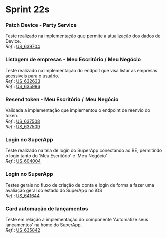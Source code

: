 # Sprint 22s

### Patch Device - Party Service
Teste realizado na implementação que permite a atualização dos dados de Device.</br>
*Ref*.: [US_639704](https://dev.azure.com/tr-ggo/TR%20Fintech/_workitems/edit/639704)

### Listagem de empresas - Meu Escritório / Meu Negócio
Teste realizado na implementação do endpoit que visa listar as empresas acessiveis para o usuário.</br>
*Ref*.: [US_632633](https://dev.azure.com/tr-ggo/TR%20Fintech/_workitems/edit/632633)</br>
*Ref*.: [US_635996](https://dev.azure.com/tr-ggo/TR%20Fintech/_workitems/edit/635996)

### Resend token - Meu Escritório / Meu Negócio
Validada a implementação que implementou o endpoint de reenvio do token.</br>
*Ref*.: [US_637508](https://dev.azure.com/tr-ggo/TR%20Fintech/_workitems/edit/637508)</br>
*Ref*.: [US_637509](https://dev.azure.com/tr-ggo/TR%20Fintech/_workitems/edit/637509)

### Login no SuperApp
Teste realizado na tela de login do SuperApp conectando ao BE, permitindo o login tanto do 'Meu Escritório' e 'Meu Negócio'</br>
*Ref*.: [US_604004](https://dev.azure.com/tr-ggo/TR%20Fintech/_workitems/edit/604004)

### Login no SuperApp
Testes gerais no fluxo de criação de conta e login de forma a fazer uma avaliação geral do estado do SuperApp no iOS</br>
*Ref*.: [US_641644](https://dev.azure.com/tr-ggo/TR%20Fintech/_workitems/edit/641644)

### Card automação de lançamentos
Teste em relação a implementação do componente 'Automatize seus lançamentos' na home do SuperApp.</br>
*Ref*.: [US_635842](https://dev.azure.com/tr-ggo/TR%20Fintech/_workitems/edit/635842)